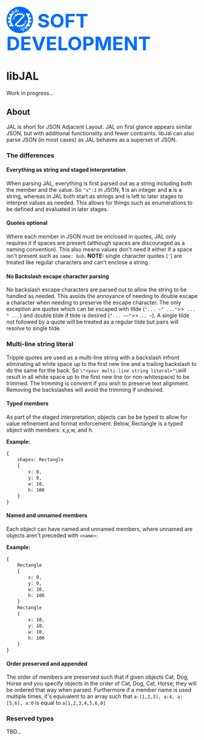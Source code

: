 <h1 style="color: #006cff; font-size: 50px;"><img style="margin-bottom: -15px;" src="doc/res/logoSolid.png" width="70"/> SOFT DEVELOPMENT </h1>

# libJAL

Work in progress...

## About

JAL is short for JSON Adjacent Layout. JAL on first glance appears similar JSON, but with additional functionality and fewer contraints. libJal can also parse JSON (in most cases) as JAL behaves as a superset of JSON.

### The differences

#### Everything as string and staged interpretation

When parsing JAL, everything is first parsed out as a string including both the member and the value. So `"x":1` in JSON, **1** is an integer and **x** is a string, whereas in JAL both start as strings and is left to later stages to interpret values as needed. This allows for things such as enumerations to be defined and evaluated in later stages. 

#### Quotes optional

Where each member in JSON must be enclosed in quotes, JAL only requires it if spaces are present (although spaces are discouraged as a naming convention). This also means values don't need it either if a space isn't present such as `name: bob`. **NOTE:** single character quotes (`'`) are treated like regular characters and can't enclose a string.

#### No Backslash escape character parsing

No backslash escape characters are parsed out to allow the string to be handled as needed. This avoids the annoyance of needing to double escape a character when needing to preserve the escape character. The only exception are quotes which can be escaped with tilde (`"... ~" ..."`>>` ... " ...`) and double tilde if tilde is desired (`"... ~~"`>>`... ~`). A single tilde not followed by a quote will be treated as a regular tilde but pairs will resolve to single tilde.

### Multi-line string literal

Tripple quotes are used as a multi-line string with a backslash infront eliminating all white space up to the first new line and a trailing backslash to do the same for the back. So `\"<your multi-line string literal>"\`will result in all white space up to the first new line (or non-whitespace) to be trimmed. The trimming is convient if you wish to preserve text alignment. Removing the backslashes will avoid the trimming if undesired.

#### Typed members

As part of the staged interpretation, objects can be be typed to allow for value refinement and format enforcement. Below, Rectangle is a typed object with members: x,y,w, and h.

**Example:**

```
{
    shapes: Rectangle
    {
        x: 0,
        y: 0,
        w: 10,
        h: 100
    }
}
```

#### Named and unnamed members

Each object can have named and unnamed members, where unnamed are objects aren't preceded with `<name>: `

**Example:**

```
{
    Rectangle
    {
        x: 0,
        y: 0,
        w: 10,
        h: 100
    }
    Rectangle
    {
        x: 10,
        y: 10,
        w: 10,
        h: 100
    }
}
```

#### Order preserved and appended

The order of members are preserved such that if given objects Cat, Dog, Horse and you specify objects in the order of Cat, Dog, Cat, Horse; they will be ordered that way when parsed. Furthermore if a member name is used multiple times, it's equivalent to an array such that `a:[1,2,3], a:4, a:[5,6], a:0` is equal to `a[1,2,3,4,5,6,0]`

### Reserved types

TBD...

